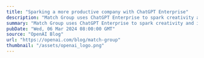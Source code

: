 ```yaml
---
title: "Sparking a more productive company with ChatGPT Enterprise"
description: "Match Group uses ChatGPT Enterprise to spark creativity and impact."
summary: "Match Group uses ChatGPT Enterprise to spark creativity and impact."
pubDate: "Wed, 06 Mar 2024 08:00:00 GMT"
source: "OpenAI Blog"
url: "https://openai.com/blog/match-group"
thumbnail: "/assets/openai_logo.png"
---
```


